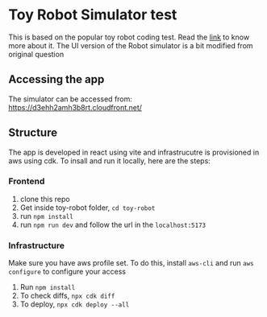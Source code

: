 # Toy Robot Simulator test
This is based on the popular toy robot coding test. Read the [link](https://joneaves.wordpress.com/2014/07/21/toy-robot-coding-test/) to know more about it.
The UI version of the Robot simulator is a bit modified from original question

## Accessing the app
The simulator can be accessed from: https://d3ehh2amh3b8rt.cloudfront.net/

## Structure
The app is developed in react using vite and infrastrucutre is provisioned in aws using cdk. To insall and run it locally, here are the steps:

### Frontend
1. clone this repo
2. Get inside toy-robot folder, `cd toy-robot` 
3. run `npm install`
4. run `npm run dev` and follow the url in the `localhost:5173`

### Infrastructure
Make sure you have aws profile set. To do this, install `aws-cli` and run `aws configure` to configure your access
1. Run `npm install`
2. To check diffs, `npx cdk diff`
3. To deploy, `npx cdk deploy --all`

